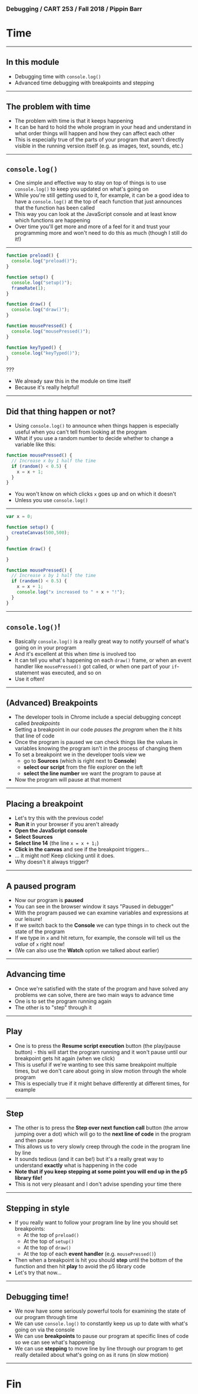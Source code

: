 ### Debugging / CART 253 / Fall 2018 / Pippin Barr

# Time

---

## In this module

- Debugging time with `console.log()`
- Advanced time debugging with breakpoints and stepping

---

## The problem with time

- The problem with time is that it keeps happening
- It can be hard to hold the whole program in your head and understand in what order things will happen and how they can affect each other
- This is especially true of the parts of your program that aren't directly visible in the running version itself (e.g. as images, text, sounds, etc.)

---

## `console.log()`

- One simple and effective way to stay on top of things is to use `console.log()` to keep you updated on what's going on
- While you're still getting used to it, for example, it can be a good idea to have a `console.log()` at the top of each function that just announces that the function has been called
- This way you can look at the JavaScript console and at least know which functions are happening
- Over time you'll get more and more of a feel for it and trust your programming more and won't need to do this as much (though I still do it!)

---

```javascript
function preload() {
  console.log("preload()");
}

function setup() {
  console.log("setup()");
  frameRate(1);
}

function draw() {
  console.log("draw()");
}

function mousePressed() {
  console.log("mousePressed()");
}

function keyTyped() {
  console.log("keyTyped()");
}
```

???

- We already saw this in the module on time itself
- Because it's really helpful!

---

## Did that thing happen or not?

- Using `console.log()` to announce when things happen is especially useful when you can't tell from looking at the program
- What if you use a random number to decide whether to change a variable like this:

```javascript
function mousePressed() {
  // Increase x by 1 half the time
  if (random() < 0.5) {
    x = x + 1;
  }
}
```

- You won't know on which clicks `x` goes up and on which it doesn't
- Unless you use `console.log()`

---

```javascript
var x = 0;

function setup() {
  createCanvas(500,500);
}

function draw() {

}

function mousePressed() {
  // Increase x by 1 half the time
  if (random() < 0.5) {
    x = x + 1;
    console.log("x increased to " + x + "!");
  }
}
```

---

## `console.log()`!

- Basically `console.log()` is a really great way to notify yourself of what's going on in your program
- And it's excellent at this when _time_ is involved too
- It can tell you what's happening on each `draw()` frame, or when an event handler like `mousePressed()` got called, or when one part of your `if`-statement was executed, and so on
- Use it often!

---

## (Advanced) Breakpoints

- The developer tools in Chrome include a special debugging concept called _breakpoints_
- Setting a breakpoint in our code _pauses the program_ when the it hits that line of code
- Once the program is paused we can check things like the values in variables knowing the program isn't in the process of changing them
- To set a breakpoint we in the developer tools view we
  - go to __Sources__ (which is right next to __Console__)
  - __select our script__ from the file explorer on the left
  - __select the line number__ we want the program to pause at
- Now the program will pause at that moment

---

## Placing a breakpoint

- Let's try this with the previous code!
- __Run it__ in your browser if you aren't already
- __Open the JavaScript console__
- __Select Sources__
- __Select line 14__ (the line `x = x + 1;`)
- __Click in the canvas__ and see if the breakpoint triggers...
- ... it might not! Keep clicking until it does.
- Why doesn't it always trigger?

---

## A paused program

- Now our program is __paused__
- You can see in the browser window it says "Paused in debugger"
- With the program paused we can examine variables and expressions at our leisure!
- If we switch back to the __Console__ we can type things in to check out the state of the program
- If we type in `x` and hit return, for example, the console will tell us the _value_ of `x` right now!
- (We can also use the __Watch__ option we talked about earlier)

---

## Advancing time

- Once we're satisfied with the state of the program and have solved any problems we can solve, there are two main ways to advance time
- One is to set the program running again
- The other is to "step" through it

---

## Play

- One is to press the __Resume script execution__ button (the play/pause button) - this will start the program running and it won't pause until our breakpoint gets hit again (when we click)
- This is useful if we're wanting to see this same breakpoint multiple times, but we don't care about going in slow motion through the whole program
- This is especially true if it might behave differently at different times, for example

---

## Step

- The other is to press the __Step over next function call__ button (the arrow jumping over a dot) which will go to the __next line of code__ in the program and then pause
- This allows us to very slowly creep through the code in the program line by line
- It sounds tedious (and it can be!) but it's a really great way to understand __exactly__ what is happening in the code
- __Note that if you keep stepping at some point you will end up in the p5 library file!__
- This is not very pleasant and I don't advise spending your time there

---

## Stepping in style

- If you really want to follow your program line by line you should set breakpoints:
  - At the top of `preload()`
  - At the top of `setup()`
  - At the top of `draw()`
  - At the top of each __event handler__ (e.g. `mousePressed()`)
- Then when a breakpoint is hit you should __step__ until the bottom of the function and then hit __play__ to avoid the p5 library code
- Let's try that now...

---

## Debugging time!

- We now have some seriously powerful tools for examining the state of our program through time
- We can use `console.log()` to constantly keep us up to date with what's going on via the console
- We can use __breakpoints__ to pause our program at specific lines of code so we can see what's happening
- We can use __stepping__ to move line by line through our program to get really detailed about what's going on as it runs (in slow motion)

---

# Fin
